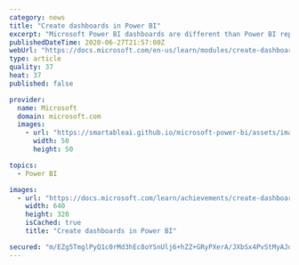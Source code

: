 ```yaml
---
category: news
title: "Create dashboards in Power BI"
excerpt: "Microsoft Power BI dashboards are different than Power BI reports. Dashboards allow report consumers to create a single artifact of directed data that is personalized just for them. Dashboards can be comprised of pinned visuals that are taken from different reports."
publishedDateTime: 2020-06-27T21:57:00Z
webUrl: "https://docs.microsoft.com/en-us/learn/modules/create-dashboards-power-bi/"
type: article
quality: 37
heat: 37
published: false

provider:
  name: Microsoft
  domain: microsoft.com
  images:
    - url: "https://smartableai.github.io/microsoft-power-bi/assets/images/organizations/microsoft.com-50x50.jpg"
      width: 50
      height: 50

topics:
  - Power BI

images:
  - url: "https://docs.microsoft.com/learn/achievements/create-dashboards-power-bi-social.png"
    width: 640
    height: 320
    isCached: true
    title: "Create dashboards in Power BI"

secured: "m/EZg5TmglPyQ1c0rMd3hEc8oYSnUlj6+hZZ+GRyPXerA/JXbSx4PvStMyAJdn/XL3hvukUrARl09Vn8RUJ+uuNHO4/9IYBbxkvbfkwLh3BJQ2CBkKU0383Aanw30zkogPinwP0itUVnZ9HEvNY/aCeS+OtdmnbIgBGd/7VUP4P0tvepHCps3UlcbVe6wH+mVLgc0l4Oeez/jg6VucmyGr3+e1Qh/mkf9sUIaVWWlJWt7xHUg9Hxs18ZNbBuetchhVKUkgD28I2Wog2ft29Bj/0O4sSUcojMK5f4Mqaa/ba5owWkkICIBKFvoXO0VHo+0O0/x57vX5emlpKWUAONHg==;cxho22tZzAimyrjuxMB8Rw=="
---
```


